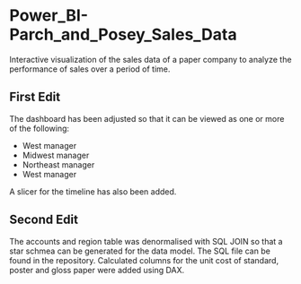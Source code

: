 # Power_BI-Parch_and_Posey_Sales_Data


Interactive visualization of the sales data of a paper company to analyze the performance of sales over a period of time.

## First Edit

The dashboard has been adjusted so that it can be viewed as one or more of the following:

* West manager
* Midwest manager
* Northeast manager
* West manager

A slicer for the timeline has also been added.


## Second Edit

The accounts and region table was denormalised with SQL JOIN so that a star schmea can be generated for the data model.
The SQL file can be found in the repository.
Calculated columns for the unit cost of standard, poster and gloss paper were added using DAX.
